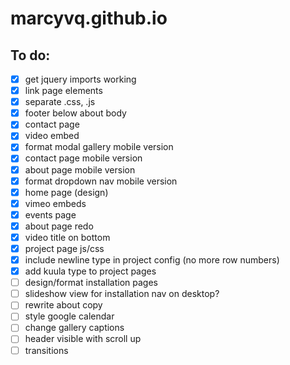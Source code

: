 # marcyvq.github.io

## To do:
- [x] get jquery imports working
- [x] link page elements
- [x] separate .css, .js
- [x] footer below about body
- [x] contact page
- [x] video embed
- [x] format modal gallery mobile version
- [x] contact page mobile version
- [x] about page mobile version
- [x] format dropdown nav mobile version
- [x] home page (design)
- [x] vimeo embeds
- [x] events page
- [x] about page redo
- [x] video title on bottom
- [x] project page js/css
- [x] include newline type in project config (no more row numbers)
- [x] add kuula type to project pages
- [ ] design/format installation pages
- [ ] slideshow view for installation nav on desktop?
- [ ] rewrite about copy
- [ ] style google calendar
- [ ] change gallery captions
- [ ] header visible with scroll up
- [ ] transitions
